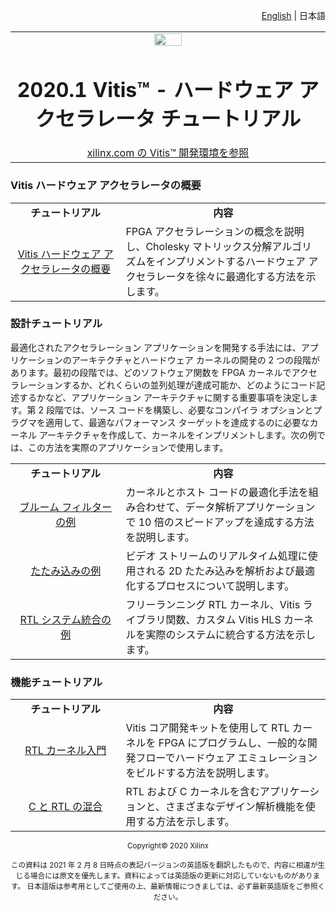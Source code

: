 <p align="right"><a href="../../../README.md">English</a> | <a>日本語</a></p>
<table width="100%">
 <tr width="100%">
    <td align="center"><img src="https://japan.xilinx.com/content/dam/xilinx/imgs/press/media-kits/corporate/xilinx-logo.png" width="30%"/><h1>2020.1 Vitis™ - ハードウェア アクセラレータ チュートリアル</h1><a href="https://japan.xilinx.com/products/design-tools/vitis.html">xilinx.com の Vitis™ 開発環境を参照</a></td>
 </tr>
</table>

### Vitis ハードウェア アクセラレータの概要

 <table style="width:100%">
 <tr>
 <td width="35%" align="center"><b>チュートリアル</b><td width="65%" align="center"><b>内容</b></tr>
 <tr>
 <td align="center"><a href="../Introduction/README.md">Vitis ハードウェア アクセラレータの概要</a></td>
 <td>FPGA アクセラレーションの概念を説明し、Cholesky マトリックス分解アルゴリズムをインプリメントするハードウェア アクセラレータを徐々に最適化する方法を示します。</td>
 </tr>
 </table>

### 設計チュートリアル

最適化されたアクセラレーション アプリケーションを開発する手法には、アプリケーションのアーキテクチャとハードウェア カーネルの開発の 2 つの段階があります。最初の段階では、どのソフトウェア関数を FPGA カーネルでアクセラレーションするか、どれくらいの並列処理が達成可能か、どのようにコード記述するかなど、アプリケーション アーキテクチャに関する重要事項を決定します。第 2 段階では、ソース コードを構築し、必要なコンパイラ オプションとプラグマを適用して、最適なパフォーマンス ターゲットを達成するのに必要なカーネル アーキテクチャを作成して、カーネルをインプリメントします。次の例では、この方法を実際のアプリケーションで使用します。

 <table style="width:100%">
 <tr>
 <td width="35%" align="center"><b>チュートリアル</b><td width="65%" align="center"><b>内容</b></tr>
 <tr>
 <td align="center"><a href="./02-bloom/README.md">ブルーム フィルターの例</a></td>
 <td>カーネルとホスト コードの最適化手法を組み合わせて、データ解析アプリケーションで 10 倍のスピードアップを達成する方法を説明します。</td>
 </tr>
 <tr>
 <td align="center"><a href="./01-convolution-tutorial/README.md">たたみ込みの例</a></td>
 <td>ビデオ ストリームのリアルタイム処理に使用される 2D たたみ込みを解析および最適化するプロセスについて説明します。</td>
 </tr>
 <tr>
 <td align="center"><a href="./03-rtl_stream_kernel_integration/README.md">RTL システム統合の例</a></td>
 <td>フリーランニング RTL カーネル、Vitis ライブラリ関数、カスタム Vitis HLS カーネルを実際のシステムに統合する方法を示します。</td>
 </tr>
 </table>

### 機能チュートリアル

 <table style="width:100%">
 <tr>
 <td width="35%" align="center"><b>チュートリアル</b><td width="65%" align="center"><b>内容</b></tr>
 <tr>
 <td align="center"><a href="../Feature_Tutorials/01-rtl_kernel_workflow/README.md">RTL カーネル入門</a></td>
 <td>Vitis コア開発キットを使用して RTL カーネルを FPGA にプログラムし、一般的な開発フローでハードウェア エミュレーションをビルドする方法を説明します。</td>
 </tr>
 <tr>
 <td align="center"><a href="../Feature_Tutorials/02-mixing-c-rtl-kernels/README.md">C と RTL の混合</a></td>
 <td>RTL および C カーネルを含むアプリケーションと、さまざまなデザイン解析機能を使用する方法を示します。</td>
 </tr>
 </table>
<p align="center"><sup>Copyright&copy; 2020 Xilinx</sup></p>
<p align="center"><sup>この資料は 2021 年 2 月 8 日時点の表記バージョンの英語版を翻訳したもので、内容に相違が生じる場合には原文を優先します。資料によっては英語版の更新に対応していないものがあります。
日本語版は参考用としてご使用の上、最新情報につきましては、必ず最新英語版をご参照ください。</sup></p>
